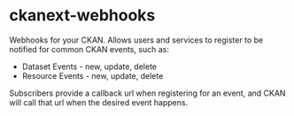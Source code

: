 ckanext-webhooks
=============

Webhooks for your CKAN. Allows users and services to register to be notified for
common CKAN events, such as:

- Dataset Events - new, update, delete
- Resource Events - new, update, delete

Subscribers provide a callback url when registering for an event, and CKAN will
call that url when the desired event happens.
